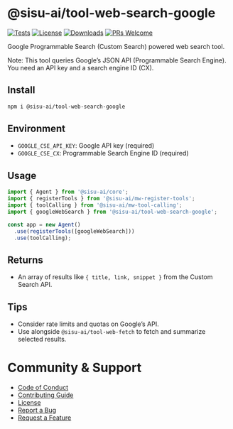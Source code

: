 # @sisu-ai/tool-web-search-google
[![Tests](https://github.com/finger-gun/sisu/actions/workflows/tests.yml/badge.svg?branch=main)](https://github.com/finger-gun/sisu/actions/workflows/tests.yml)
[![License](https://img.shields.io/badge/license-Apache--2.0-blue)](https://github.com/finger-gun/sisu/blob/main/LICENSE)
[![Downloads](https://img.shields.io/npm/dm/%40sisu-ai%2Ftool-web-search-google)](https://www.npmjs.com/package/@sisu-ai/tool-web-search-google)
[![PRs Welcome](https://img.shields.io/badge/PRs-welcome-brightgreen.svg)](https://github.com/finger-gun/sisu/blob/main/CONTRIBUTING.md)

Google Programmable Search (Custom Search) powered web search tool.

Note: This tool queries Google’s JSON API (Programmable Search Engine). You need an API key and a search engine ID (CX).

## Install
```bash
npm i @sisu-ai/tool-web-search-google
```

## Environment
- `GOOGLE_CSE_API_KEY`: Google API key (required)
- `GOOGLE_CSE_CX`: Programmable Search Engine ID (required)

## Usage
```ts
import { Agent } from '@sisu-ai/core';
import { registerTools } from '@sisu-ai/mw-register-tools';
import { toolCalling } from '@sisu-ai/mw-tool-calling';
import { googleWebSearch } from '@sisu-ai/tool-web-search-google';

const app = new Agent()
  .use(registerTools([googleWebSearch]))
  .use(toolCalling);
```

## Returns
- An array of results like `{ title, link, snippet }` from the Custom Search API.

## Tips
- Consider rate limits and quotas on Google’s API.
- Use alongside `@sisu-ai/tool-web-fetch` to fetch and summarize selected results.

# Community & Support
- [Code of Conduct](https://github.com/finger-gun/sisu/blob/main/CODE_OF_CONDUCT.md)
- [Contributing Guide](https://github.com/finger-gun/sisu/blob/main/CONTRIBUTING.md)
- [License](https://github.com/finger-gun/sisu/blob/main/LICENSE)
- [Report a Bug](https://github.com/finger-gun/sisu/issues/new?template=bug_report.md)
- [Request a Feature](https://github.com/finger-gun/sisu/issues/new?template=feature_request.md)
